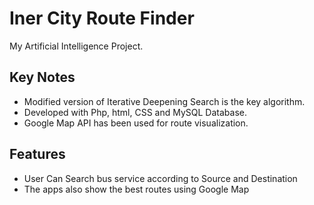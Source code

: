 # Iner City Route Finder
My Artificial Intelligence Project.

## Key Notes
- Modified version of Iterative Deepening Search is the key algorithm.
- Developed with Php, html, CSS and MySQL Database.
- Google Map API has been used for route visualization.

## Features
- User Can Search bus service according to Source and Destination
- The apps also show the best routes using Google Map
